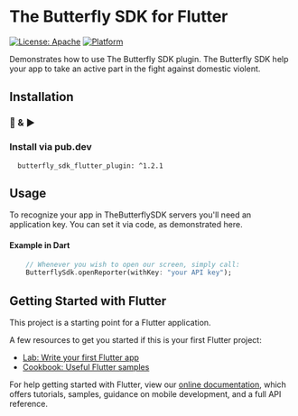 # The Butterfly SDK for Flutter
[![License: Apache](https://img.shields.io/badge/License-Apache-yellow.svg)](https://github.com/TheButterflySDK/Android/blob/main/LICENSE)
[![Platform](https://img.shields.io/badge/Platform-Flutter-blue.svg)](https://pub.dev/packages/butterfly_sdk_flutter_plugin)

Demonstrates how to use The Butterfly SDK  plugin.
The Butterfly SDK help your app to take an active part in the fight against domestic violent.

## Installation
### 🔌 & ▶️

### Install via pub.dev

```
  butterfly_sdk_flutter_plugin: ^1.2.1
```

## Usage

To recognize your app in TheButterflySDK servers you'll need an application key. You can set it via code, as demonstrated here.

#### Example in Dart

```Dart
    // Whenever you wish to open our screen, simply call:
    ButterflySdk.openReporter(withKey: "your API key");
```

## Getting Started with Flutter

This project is a starting point for a Flutter application.

A few resources to get you started if this is your first Flutter project:

- [Lab: Write your first Flutter app](https://flutter.dev/docs/get-started/codelab)
- [Cookbook: Useful Flutter samples](https://flutter.dev/docs/cookbook)

For help getting started with Flutter, view our
[online documentation](https://flutter.dev/docs), which offers tutorials,
samples, guidance on mobile development, and a full API reference.
